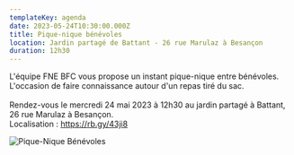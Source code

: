 ```yaml
---
templateKey: agenda
date: 2023-05-24T10:30:00.000Z
title: Pique-nique bénévoles
location: Jardin partagé de Battant - 26 rue Marulaz à Besançon
duration: 12h30
---
```

L'équipe FNE BFC vous propose un instant pique-nique entre bénévoles. L'occasion de faire connaissance autour d'un repas tiré du sac.\
\
Rendez-vous le mercredi 24 mai 2023 à 12h30 au jardin partagé à Battant, 26 rue Marulaz à Besançon.\
Localisation : <https://rb.gy/43ji8>

![Pique-Nique Bénévoles](/img/pique-nique-bénévole.jpg?nf_resize=fit&w=400#center "Pique-Nique Bénévoles")